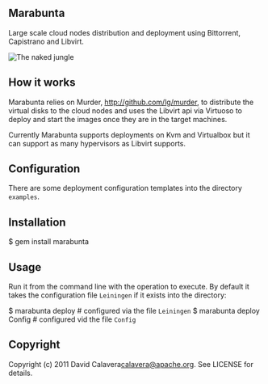 Marabunta
---------

Large scale cloud nodes distribution and deployment using Bittorrent, Capistrano and Libvirt.

![The naked jungle](http://dl.dropbox.com/u/6838328/51tHMdGsdAL._SS400_.jpg)

How it works
------------

Marabunta relies on Murder, http://github.com/lg/murder, to distribute
the virtual disks to the cloud nodes and uses the Libvirt api via Virtuoso to deploy
and start the images once they are in the target machines.

Currently Marabunta supports deployments on Kvm and Virtualbox but it can support as many hypervisors
as Libvirt supports.

Configuration
-------------

There are some deployment configuration templates into the directory `examples`.

Installation
------------

  $ gem install marabunta

Usage
-----

Run it from the command line with the operation to execute. By default it
takes the configuration file `Leiningen` if it exists into the directory:

  $ marabunta deploy             # configured via the file `Leiningen`
  $ marabunta deploy Config      # configured vid the file `Config`

Copyright
---------

Copyright (c) 2011 David Calavera<calavera@apache.org>. See LICENSE for details.
